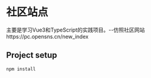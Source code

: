 # 社区站点

主要是学习Vue3和TypeScript的实践项目。--仿照社区网站https://pc.opensns.cn/new_index

## Project setup

```
npm install
```

 
 